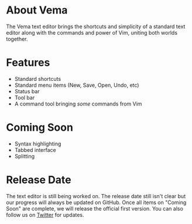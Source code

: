 # About Vema

The Vema text editor brings the shortcuts and simplicity of a standard text editor along with the commands and power of Vim, uniting both worlds together.

# Features

* Standard shortcuts
* Standard menu items (New, Save, Open, Undo, etc)
* Status bar
* Tool bar
* A command tool bringing *some* commands from Vim

# Coming Soon

* Syntax highlighting
* Tabbed interface
* Splitting

# Release Date

The text editor is still being worked on. The release date still isn't clear but our progress will always be updated on GitHub. Once all items on "Coming Soon" are complete, we will release the official first version. You can also follow us on [Twitter](https://twitter.com/vema_editor) for updates.
